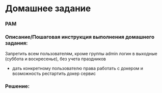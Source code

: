 # Домашнее задание

### PAM

### Описание/Пошаговая инструкция выполнения домашнего задания:

Запретить всем пользователям, кроме группы admin логин в выходные (суббота и воскресенье), без учета праздников

* дать конкретному пользователю права работать с докером и возможность рестартить докер сервис

### Решение:

